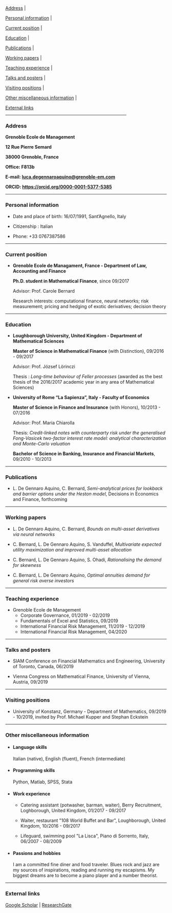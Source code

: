 <div>
<a href="#address">Address</a> |
   
<a href="#personal-information">Personal information</a> |

<a href="#education">Current position</a> |

<a href="#education">Education</a> |

<a href="#publications">Publications</a> |

<a href="#working-papers">Working papers</a> |
                                    
<a href="#teaching-experience">Teaching experience</a> |

<a href="#talks-and-posters">Talks and posters</a> |

<a href="#visiting-positions">Visiting positions</a> |

<a href="#other-miscellaneous-information">Other miscellaneous information</a> |

<a href="#external-links">External links</a> 

</div>     

<hr width="75%">

### **Address**

**Grenoble Ecole de Management**

**12 Rue Pierre Semard**

**38000 Grenoble, France**

**Office: F813b**

**E-mail: <luca.degennaroaquino@grenoble-em.com>**

**ORCID: <https://orcid.org/0000-0001-5377-5385>**

<hr>

### **Personal information**
- Date and place of birth: 16/07/1991, Sant’Agnello, Italy

- Citizenship : Italian

- Phone: +33 0767387586

<hr>


### **Current position**
- **Grenoble Ecole de Managament, France - Department of Law, Accounting and Finance**

    **Ph.D. student in Mathematical Finance**, since 09/2017
    
    Advisor: Prof. Carole Bernard
    
    Research interests: computational finance, neural networks; risk measurement; pricing and hedging of exotic derivatives; decision theory

<hr>

### **Education**
- **Loughborough University, United Kingdom - Department of Mathematical Sciences**

    **Master of Science in Mathematical Finance** (with Distinction), 09/2016 - 09/2017

    Advisor: Prof. József Lörinczi

    Thesis : *Long-time behaviour of Feller processes* (awarded as the best thesis of the 2016/2017 academic year in any area of Mathematical Sciences)

-	**University of Rome “La Sapienza”, Italy - Faculty of Economics**

    **Master of Science in Finance and Insurance** (with Honors), 10/2013 - 07/2016

    Advisor: Prof. Maria Chiarolla

    Thesis: *Credit-linked notes with counterparty risk under the generalised Fong-Vasicek two-factor interest rate model: analytical characterization and Monte-Carlo valuation*

    **Bachelor of Science in Banking, Insurance and Financial Markets**, 09/2010 - 10/2013 
   
<hr>

### **Publications**
- L. De Gennaro Aquino, C. Bernard, *Semi-analytical prices for lookback and barrier options under the Heston model*, Decisions in Economics and Finance, forthcoming

<hr>

### **Working papers**
- L. De Gennaro Aquino, C. Bernard, *Bounds on multi-asset derivatives via neural networks*

- C. Bernard, L. De Gennaro Aquino, S. Vanduffel, *Multivariate expected utility maximization and improved multi-asset allocation*

- C. Bernard, L. De Gennaro Aquino, S. Ohadi, *Rationalising the demand for skewness*

- C. Bernard, L. De Gennaro Aquino, *Optimal annuities demand for general risk averse investors*

<hr>

### **Teaching experience**
- Grenoble Ecole de Management
   - Corporate Governance, 01/2019 - 02/2019
   - Fundamentals of Excel and Statistics, 09/2019
   - International Financial Risk Management, 11/2019 - 12/2019
   - International Financial Risk Management, 04/2020

<hr>

### **Talks and posters**
- SIAM Conference on Financial Mathematics and Engineering, University of Toronto, Canada, 06/2019

- Vienna Congress on Mathematical Finance, University of Vienna, Austria, 09/2019

<hr>

### **Visiting positions**
- University of Konstanz, Germany - Department of Mathematics, 09/2019 - 10/2019, invited by Prof. Michael Kupper and Stephan Eckstein

<hr>

### **Other miscellaneous information**

- #### **Language skills**

    Italian (native), English (fluent), French (intermediate)
    
- #### **Programming skills**

    Python, Matlab, SPSS, Stata
    
- #### **Work experience**

    - Catering assistant (potwasher, barman, waiter), Berry Recruitment, Loghborough, United Kingdom, 01/2017 - 09/2017
    
    - Waiter, restaurant "108 World Buffet and Bar", Loughborough, United Kingdom, 10/2016 - 09/2017
    
    - Lifeguard, swimming pool "La Lisca", Piano di Sorrento, Italy, 06/2007 - 08/2009

- #### **Passions and hobbies**

    I am a committed fine diner and food traveler. Blues rock and jazz are my sources of inspirations, reading and running my escapisms. My biggest dreams are to become a piano player and a number theorist.

<hr>

### **External links**
<a href="https://scholar.google.it/citations?user=Jk0lgM4AAAAJ&hl=it&oi=ao" target="_blank">Google Scholar</a> | 
<a href="https://www.researchgate.net/profile/Luca_De_Gennaro_Aquino" target="_blank">ResearchGate</a> 
